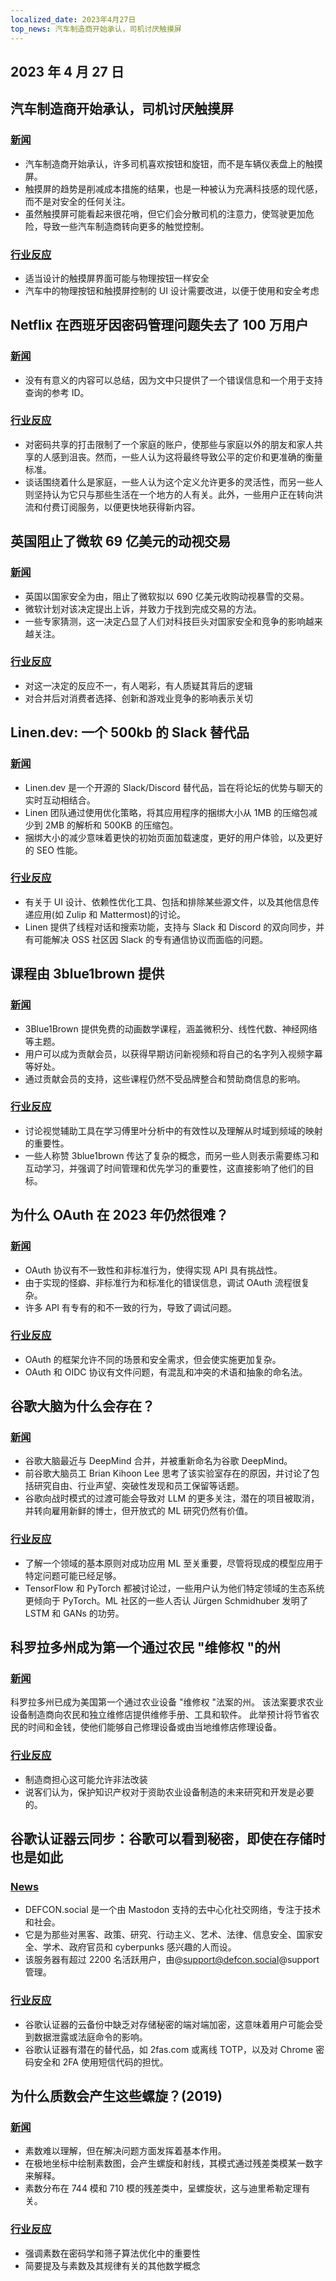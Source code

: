 ```yaml
---
localized_date: 2023年4月27日
top_news: 汽车制造商开始承认，司机讨厌触摸屏
---
```


## 2023 年 4 月 27 日

## 汽车制造商开始承认，司机讨厌触摸屏

### [新闻](https://slate.com/business/2023/04/cars-buttons-touchscreens-vw-porsche-nissan-hyundai.html)

- 汽车制造商开始承认，许多司机喜欢按钮和旋钮，而不是车辆仪表盘上的触摸屏。
- 触摸屏的趋势是削减成本措施的结果，也是一种被认为充满科技感的现代感，而不是对安全的任何关注。
- 虽然触摸屏可能看起来很花哨，但它们会分散司机的注意力，使驾驶更加危险，导致一些汽车制造商转向更多的触觉控制。

### [行业反应](http://news.ycombinator.com/item?id=35720865)

- 适当设计的触摸屏界面可能与物理按钮一样安全
- 汽车中的物理按钮和触摸屏控制的 UI 设计需要改进，以便于使用和安全考虑

## Netflix 在西班牙因密码管理问题失去了 100 万用户

### [新闻](https://www.bloomberg.com/news/articles/2023-04-25/netflix-loses-1-million-users-in-spain-over-password-policing)

- 没有有意义的内容可以总结，因为文中只提供了一个错误信息和一个用于支持查询的参考 ID。

### [行业反应](http://news.ycombinator.com/item?id=35710269)

- 对密码共享的打击限制了一个家庭的账户，使那些与家庭以外的朋友和家人共享的人感到沮丧。然而，一些人认为这将最终导致公平的定价和更准确的衡量标准。
- 谈话围绕着什么是家庭，一些人认为这个定义允许更多的灵活性，而另一些人则坚持认为它只与那些生活在一个地方的人有关。此外，一些用户正在转向洪流和付费订阅服务，以便更快地获得新内容。

## 英国阻止了微软 69 亿美元的动视交易

### [新闻](https://www.bloomberg.com/news/articles/2023-04-26/microsoft-s-69-billion-activision-deal-blocked-by-uk-watchdog)

- 英国以国家安全为由，阻止了微软拟以 690 亿美元收购动视暴雪的交易。
- 微软计划对该决定提出上诉，并致力于找到完成交易的方法。
- 一些专家猜测，这一决定凸显了人们对科技巨头对国家安全和竞争的影响越来越关注。

### [行业反应](http://news.ycombinator.com/item?id=35711968)

- 对这一决定的反应不一，有人喝彩，有人质疑其背后的逻辑
- 对合并后对消费者选择、创新和游戏业竞争的影响表示关切

## Linen.dev: 一个 500kb 的 Slack 替代品

### [新闻](https://www.linen.dev/s/linen/t/10511167/linen-dev-the-500kb-slack-alternative)

- Linen.dev 是一个开源的 Slack/Discord 替代品，旨在将论坛的优势与聊天的实时互动相结合。
- Linen 团队通过使用优化策略，将其应用程序的捆绑大小从 1MB 的压缩包减少到 2MB 的解析和 500KB 的压缩包。
- 捆绑大小的减少意味着更快的初始页面加载速度，更好的用户体验，以及更好的 SEO 性能。

### [行业反应](http://news.ycombinator.com/item?id=35718417)

- 有关于 UI 设计、依赖性优化工具、包括和排除某些源文件，以及其他信息传递应用(如 Zulip 和 Mattermost)的讨论。
- Linen 提供了线程对话和搜索功能，支持与 Slack 和 Discord 的双向同步，并有可能解决 OSS 社区因 Slack 的专有通信协议而面临的问题。

## 课程由 3blue1brown 提供

### [新闻](https://www.3blue1brown.com/)

- 3Blue1Brown 提供免费的动画数学课程，涵盖微积分、线性代数、神经网络等主题。
- 用户可以成为贡献会员，以获得早期访问新视频和将自己的名字列入视频字幕等好处。
- 通过贡献会员的支持，这些课程仍然不受品牌整合和赞助商信息的影响。

### [行业反应](http://news.ycombinator.com/item?id=35714228)

- 讨论视觉辅助工具在学习傅里叶分析中的有效性以及理解从时域到频域的映射的重要性。
- 一些人称赞 3blue1brown 传达了复杂的概念，而另一些人则表示需要练习和互动学习，并强调了时间管理和优先学习的重要性，这直接影响了他们的目标。

## 为什么 OAuth 在 2023 年仍然很难？

### [新闻](https://www.nango.dev/blog/why-is-oauth-still-hard)

- OAuth 协议有不一致性和非标准行为，使得实现 API 具有挑战性。
- 由于实现的怪癖、非标准行为和标准化的错误信息，调试 OAuth 流程很复杂。
- 许多 API 有专有的和不一致的行为，导致了调试问题。

### [行业反应](http://news.ycombinator.com/item?id=35713518)

- OAuth 的框架允许不同的场景和安全需求，但会使实施更加复杂。
- OAuth 和 OIDC 协议有文件问题，有混乱和冲突的术语和抽象的命名法。

## 谷歌大脑为什么会存在？

### [新闻](https://www.moderndescartes.com/essays/why_brain/)

- 谷歌大脑最近与 DeepMind 合并，并被重新命名为谷歌 DeepMind。
- 前谷歌大脑员工 Brian Kihoon Lee 思考了该实验室存在的原因，并讨论了包括研究自由、行业声望、突破性发现和员工保留等话题。
- 谷歌向战时模式的过渡可能会导致对 LLM 的更多关注，潜在的项目被取消，并转向雇用新鲜的博士，但开放式的 ML 研究仍然有价值。

### [行业反应](http://news.ycombinator.com/item?id=35716216)

- 了解一个领域的基本原则对成功应用 ML 至关重要，尽管将现成的模型应用于特定问题可能已经足够。
- TensorFlow 和 PyTorch 都被讨论过，一些用户认为他们特定领域的生态系统更倾向于 PyTorch。ML 社区的一些人否认 Jürgen Schmidhuber 发明了 LSTM 和 GANs 的功劳。

## 科罗拉多州成为第一个通过农民 "维修权 "的州

### [新闻](https://www.wivb.com/news/colorado-becomes-1st-to-pass-right-to-repair-for-farmers/)

科罗拉多州已成为美国第一个通过农业设备 "维修权 "法案的州。
该法案要求农业设备制造商向农民和独立维修店提供维修手册、工具和软件。
此举预计将节省农民的时间和金钱，使他们能够自己修理设备或由当地维修店修理设备。

### [行业反应](http://news.ycombinator.com/item?id=35714294)

- 制造商担心这可能允许非法改装
- 说客们认为，保护知识产权对于资助农业设备制造的未来研究和开发是必要的。

## 谷歌认证器云同步：谷歌可以看到秘密，即使在存储时也是如此

### [News](https://defcon.social/@mysk/110262313275622023)

- DEFCON.social 是一个由 Mastodon 支持的去中心化社交网络，专注于技术和社会。
- 它是为那些对黑客、政策、研究、行动主义、艺术、法律、信息安全、国家安全、学术、政府官员和 cyberpunks 感兴趣的人而设。
- 该服务器有超过 2200 名活跃用户，由@support@defcon.social@support 管理。

### [行业反应](http://news.ycombinator.com/item?id=35708869)

- 谷歌认证器的云备份中缺乏对存储秘密的端对端加密，这意味着用户可能会受到数据泄露或法庭命令的影响。
- 谷歌认证器有潜在的替代品，如 2fas.com 或离线 TOTP，以及对 Chrome 密码安全和 2FA 使用短信代码的担忧。

## 为什么质数会产生这些螺旋？(2019)

### [新闻](https://www.3blue1brown.com/lessons/prime-spirals)

- 素数难以理解，但在解决问题方面发挥着基本作用。
- 在极地坐标中绘制素数图，会产生螺旋和射线，其模式通过残差类模某一数字来解释。
- 素数分布在 744 模和 710 模的残差类中，呈螺旋状，这与迪里希勒定理有关。

### [行业反应](http://news.ycombinator.com/item?id=35708359)

- 强调素数在密码学和筛子算法优化中的重要性
- 简要提及与素数及其规律有关的其他数学概念

